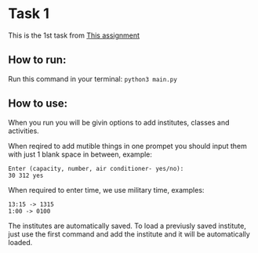 # Task 1
This is the 1st task from [This assignment](https://hackmd.io/@gFZmdMTOQxGFHEFqqU8pMQ/S1cZqwefo)

## How to run:
Run this command in your terminal:
`python3 main.py`

## How to use:
When you run you will be givin options to add institutes, classes and activities.

When reqired to add mutible things in one prompet you should input them with
just 1 blank space in between, example:
```
Enter (capacity, number, air conditioner- yes/no):
30 312 yes
```

When required to enter time, we use military time, examples:
```
13:15 -> 1315
1:00 -> 0100
```
The institutes are automatically saved.
To load a previusly saved institute, just use the first command and add the
institute and it will be automatically loaded.
